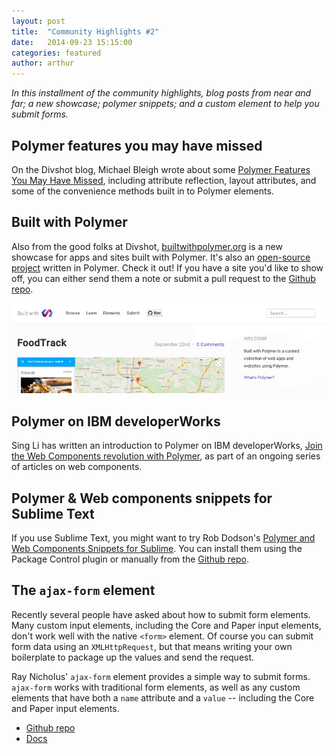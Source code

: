 ```yaml
---
layout: post
title:  "Community Highlights #2"
date:   2014-09-23 15:15:00
categories: featured
author: arthur
---
```


_In this installment of the community highlights, blog posts from near and far; a new showcase; polymer snippets; and a custom
element to help you submit forms._

## Polymer features you may have missed

On the Divshot blog, Michael Bleigh wrote about some [Polymer Features You May Have Missed](https://divshot.com/blog/web-components/polymer-features-you-may-have-missed/), including attribute reflection, layout attributes, and some of the convenience methods built in to Polymer elements.


## Built with Polymer

Also from the good folks at Divshot, [builtwithpolymer.org](http://builtwithpolymer.org/) is a new showcase for apps 
and sites built with Polymer. It's also an [open-source project](https://github.com/divshot/built-with-polymer) written in Polymer. 
Check it out! If you have a site you'd like to show off, you can either send them a note 
or submit a pull request to the [Github repo](https://github.com/divshot/built-with-polymer).

![Built with Polymer site](/images/featured/builtwithpolymer.png)

## Polymer on IBM developerWorks

Sing Li has written an introduction to Polymer on IBM developerWorks, 
[Join the Web Components revolution with Polymer](http://www.ibm.com/developerworks/library/wa-polymer/), 
as part of an ongoing series of articles on web components.



## Polymer & Web components snippets for Sublime Text

If you use Sublime Text, you might want to try Rob Dodson's 
[Polymer and Web Components Snippets for Sublime](https://github.com/robdodson/PolymerSnippets). You 
can install them using the Package Control plugin or manually from the 
[Github repo](https://github.com/robdodson/PolymerSnippets).


## The `ajax-form` element

Recently several people have asked about how to submit form elements. Many custom input 
elements, including the Core and Paper input elements, don't work well with the native 
`<form>` element. Of course you can submit form data using an `XMLHttpRequest`, but 
that means writing your own boilerplate to package up the values and send the request.
 
Ray Nicholus' `ajax-form` element provides a simple way to submit forms. `ajax-form` works 
with traditional form elements, as well as any custom elements that have both a `name` 
attribute and a `value` -- including the Core and Paper input elements.

-   [Github repo](https://github.com/rnicholus/ajax-form)
-   [Docs](http://ajax-form.raynicholus.com)



